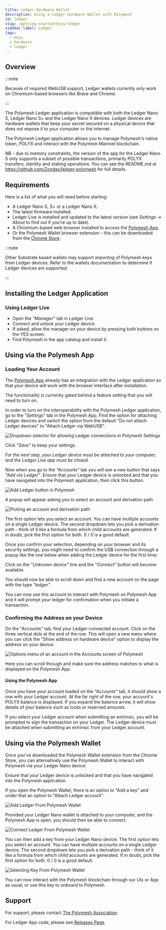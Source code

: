 ```yaml
---
title: Ledger Hardware Wallet
description: Using a Ledger Hardware Wallet with Polymesh
id: ledger
slug: /getting-started/keys/ledger
sidebar_label: Ledger
tags:
  - keys
  - hardware
  - ledger
---
```


## Overview

:::note

Because of required WebUSB support, Ledger wallets currently only work on Chromium-based
browsers like Brave and Chrome.

:::

The Polymesh Ledger application is compatible with both the Ledger Nano S, Ledger Nano S+ and the Ledger Nano X devices. Ledger devices are hardware wallets that keep your secret secured on a physical device that does not expose it to your computer or the internet.

The Polymesh Ledger application allows you to manage Polymesh's native token, POLYX and interact with the Polymesh Mainnet blockchain.

NB - due to memory constraints, the version of the app for the Ledger Nano S only supports a subset of possible transactions, primarily POLYX transfers, identity and staking operations. You can see the README.md at https://github.com/Zondax/ledger-polymesh for full details.

## Requirements

Here is a list of what you will need before starting:

- A Ledger Nano S, S+ or a Ledger Nano X.
- The latest firmware installed.
- Ledger Live is installed and updated to the latest version (see _Settings -> About_ to find out if you're up to date).
- A Chromium-based web browser installed to access the [Polymesh App](https://mainnet-app.polymesh.network/#/explorer).
- Or the Polymesh Wallet browser extension - this can be downloaded from the [Chrome Store](https://chrome.google.com/webstore/detail/polymesh-wallet/jojhfeoedkpkglbfimdfabpdfjaoolaf).

:::note

Other Substrate based wallets may support importing of Polymesh keys from Ledger devices. Refer to the wallets documentation to determine if Ledger devices are supported.

:::

## Installing the Ledger Application

### Using Ledger Live

- Open the _"Manager"_ tab in Ledger Live.
- Connect and unlock your Ledger device.
- If asked, allow the manager on your device by pressing both buttons on the YES screen.
- Find Polymesh in the app catalog and install it.

## Using via the Polymesh App

### Loading Your Account

The [Polymesh App](https://mainnet-app.polymesh.network/#/accounts) already has an integration with the Ledger application so that your device will work with the browser interface after installation.

The functionality is currently gated behind a feature setting that you will need to turn on.

In order to turn on the interoperability with the Polymesh Ledger application, go to the "Settings" tab in the Polymesh App. Find the option for attaching Ledger devices and switch the option from the default "Do not attach Ledger devices" to "Attach Ledger via WebUSB".

![Dropdown selector for allowing Ledger connections in Polymesh Settings](./images/ledger/select-ledger.png)

Click _"Save"_ to keep your settings.

_For the next step, your Ledger device must be attached to your computer, and the Ledger Live app must be closed._

Now when you go to the _"Accounts"_ tab you will see a new button that says _"Add via Ledger"_. Ensure that your Ledger device is unlocked and that you have navigated into the Polymesh application, then click this button.

![Add Ledger button in Polymesh](./images/ledger/query-ledger.png)

A popup will appear asking you to select an account and derivation path.

![Picking an account and derivation path](./images/ledger/add-account.png)

The first option lets you select an account. You can have multiple accounts on a single Ledger device. The second dropdown lets you pick a derivation path - think of it like a formula from which child accounts are generated. If in doubt, pick the first option for both. 0 / 0 is a good default.

Once you confirm your selection, depending on your browser and its security settings, you might need to confirm the USB connection through a popup like the one below when adding the Ledger device for the first time:

Click on the _"Unknown device"_ line and the "Connect" button will become available.

You should now be able to scroll down and find a new account on the page with the type _"ledger"_.

You can now use this account to interact with Polymesh on Polymesh App and it will prompt your ledger for confirmation when you initiate a transaction.

### Confirming the Address on your Device

On the "Accounts" tab, find your Ledger-connected account. Click on the three vertical dots at the end of the row. This will open a new menu where you can click the "Show address on hardware device" option to display the address on your device.

![Options menu of an account in the Accounts screen of Polymesh](./images/ledger/ledger-4.png)

Here you can scroll through and make sure the address matches to what is displayed on the Polymesh App.

#### Using the Polymesh App

Once you have your account loaded on the _"Accounts"_ tab, it should show a row with your Ledger account. At the far right of the row, your account's POLYX balance is displayed. If you expand the balance arrow, it will show details of your balance such as locks or reserved amounts.

If you select your Ledger account when submitting an extrinsic, you will be prompted to sign the transaction on your Ledger. The Ledger device must be attached when submitting an extrinsic from your Ledger account.

## Using via the Polymesh Wallet

Once you've downloaded the Polymesh Wallet extension from the Chrome Store, you can alternatively use the Polymesh Wallet to interact with Polymesh via your Ledger Nano device.

Ensure that your Ledger device is unlocked and that you have navigated into the Polymesh application.

If you open the Polymesh Wallet, there is an option to "Add a key" and under that an option to "Attach Ledger account".

![Add Ledger From Polymesh Wallet](./images/ledger/wallet-add-key.png)

Provided your Ledger Nano wallet is attached to your computer, and the Polymesh App is open, you should then be able to connect.

![Connect Ledger From Polymesh Wallet](./images/ledger/wallet-connect.png)

You can then add a key from your Ledger Nano device. The first option lets you select an account. You can have multiple accounts on a single Ledger device. The second dropdown lets you pick a derivation path - think of it like a formula from which child accounts are generated. If in doubt, pick the first option for both. 0 / 0 is a good default.

![Selecting Key From Polymesh Wallet](./images/ledger/wallet-add-account.png)

You can now interact with the Polymesh blockchain through our UIs or App as usual, or use this key to onboard to Polymesh.

## Support

For support, please contact [The Polymesh Association](https://polymesh.network/contact-us).

For Ledger App code, please see [Releases Page](https://github.com/Zondax/ledger-polymesh/releases).
